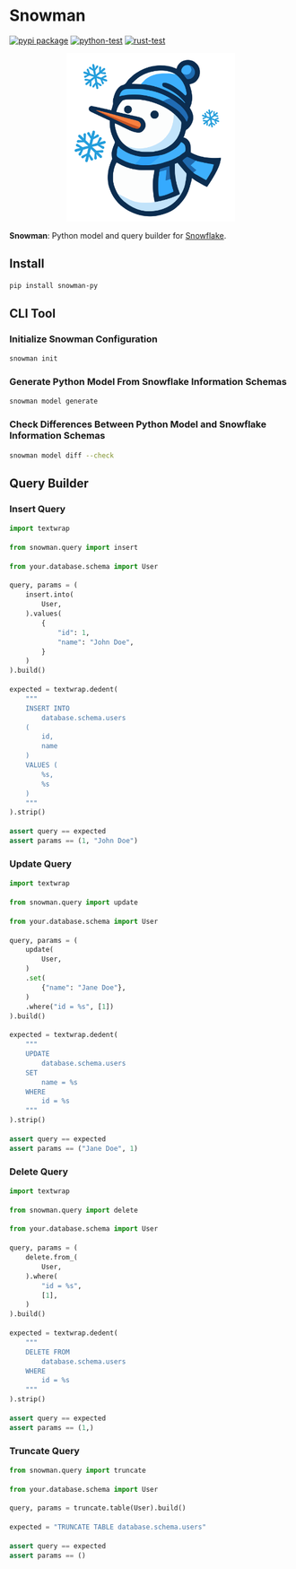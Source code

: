 # Snowman

<!-- --8<-- [start:badges] -->
[![pypi package](https://badge.fury.io/py/snowman-py.svg)](https://pypi.org/project/snowman-py)
[![python-test](https://github.com/yassun7010/snowman-py/actions/workflows/ci_python.yml/badge.svg)](https://github.com/yassun7010/snowman-py/actions)
[![rust-test](https://github.com/yassun7010/snowman-py/actions/workflows/ci_rust.yml/badge.svg)](https://github.com/yassun7010/snowman-py/actions)
<!-- --8<-- [end:badges] -->

<p align="center">
    <img alt="logo" src="https://raw.githubusercontent.com/yassun7010/snowman-py/main/docs/images/logo.svg" width="300" />
</p>


**Snowman**: Python model and query builder for [Snowflake](https://www.snowflake.com/).

## Install

```sh
pip install snowman-py
```

## CLI Tool

### Initialize Snowman Configuration
```sh
snowman init
```

### Generate Python Model From Snowflake Information Schemas
```sh
snowman model generate
```

### Check Differences Between Python Model and Snowflake Information Schemas
```sh
snowman model diff --check
```

## Query Builder

### Insert Query

```python
import textwrap

from snowman.query import insert

from your.database.schema import User

query, params = (
    insert.into(
        User,
    ).values(
        {
            "id": 1,
            "name": "John Doe",
        }
    )
).build()

expected = textwrap.dedent(
    """
    INSERT INTO
        database.schema.users
    (
        id,
        name
    )
    VALUES (
        %s,
        %s
    )
    """
).strip()

assert query == expected
assert params == (1, "John Doe")
```

### Update Query

```python
import textwrap

from snowman.query import update

from your.database.schema import User

query, params = (
    update(
        User,
    )
    .set(
        {"name": "Jane Doe"},
    )
    .where("id = %s", [1])
).build()

expected = textwrap.dedent(
    """
    UPDATE
        database.schema.users
    SET
        name = %s
    WHERE
        id = %s
    """
).strip()

assert query == expected
assert params == ("Jane Doe", 1)
```

### Delete Query

```python
import textwrap

from snowman.query import delete

from your.database.schema import User

query, params = (
    delete.from_(
        User,
    ).where(
        "id = %s",
        [1],
    )
).build()

expected = textwrap.dedent(
    """
    DELETE FROM
        database.schema.users
    WHERE
        id = %s
    """
).strip()

assert query == expected
assert params == (1,)
```

### Truncate Query

```python
from snowman.query import truncate

from your.database.schema import User

query, params = truncate.table(User).build()

expected = "TRUNCATE TABLE database.schema.users"

assert query == expected
assert params == ()
```
